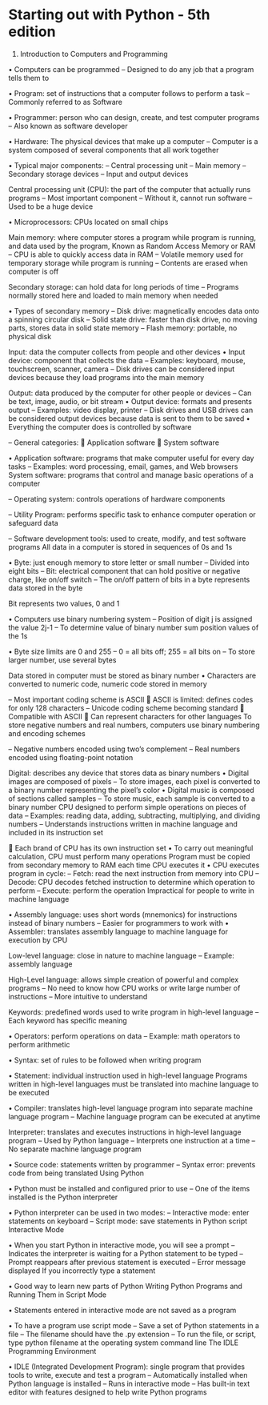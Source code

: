 # Starting out with Python - 5th edition
1. Introduction to Computers and Programming

• Computers can be programmed
– Designed to do any job that a program tells them to

• Program: set of instructions that a computer follows to perform a task
– Commonly referred to as Software

• Programmer: person who can design, create, and test computer programs
– Also known as software developer

• Hardware: The physical devices that make up a computer
– Computer is a system composed of several components that all work together

• Typical major components:
– Central processing unit
– Main memory
– Secondary storage devices
– Input and output devices

Central processing unit (CPU): the part of the computer that actually runs programs
– Most important component
– Without it, cannot run software
– Used to be a huge device

  • Microprocessors: CPUs located on small chips

Main memory: where computer stores a program while program is running, and data used by the program, Known as Random Access Memory or RAM
– CPU is able to quickly access data in RAM
– Volatile memory used for temporary storage while program is running
– Contents are erased when computer is off

Secondary storage: can hold data for long periods of time
– Programs normally stored here and loaded to main memory when needed

• Types of secondary memory
– Disk drive: magnetically encodes data onto a spinning circular disk
– Solid state drive: faster than disk drive, no moving parts, stores data in solid state memory
– Flash memory: portable, no physical disk

Input: data the computer collects from people and other devices
  • Input device: component that collects the data
– Examples: keyboard, mouse, touchscreen, scanner, camera
– Disk drives can be considered input devices because they load programs into the main memory

Output: data produced by the computer for other people or devices
– Can be text, image, audio, or bit stream
  • Output device: formats and presents output
– Examples: video display, printer
– Disk drives and USB drives can be considered output devices because data is sent to them to be saved
  • Everything the computer does is controlled by software

– General categories:
 Application software
 System software

• Application software: programs that make computer useful for every day tasks
– Examples: word processing, email, games, and Web browsers
  System software: programs that control and manage basic operations of a computer

– Operating system: controls operations of hardware components

– Utility Program: performs specific task to enhance computer operation or safeguard data

– Software development tools: used to create, modify, and test software programs
All data in a computer is stored in sequences of 0s and 1s

• Byte: just enough memory to store letter or small number
– Divided into eight bits
– Bit: electrical component that can hold positive or negative charge, like on/off switch
– The on/off pattern of bits in a byte represents data stored in the byte

Bit represents two values, 0 and 1

• Computers use binary numbering system
– Position of digit j is assigned the value 2j-1
– To determine value of binary number sum position values of the 1s

• Byte size limits are 0 and 255
– 0 = all bits off; 255 = all bits on
– To store larger number, use several bytes

Data stored in computer must be stored as binary number
• Characters are converted to numeric code, numeric code stored in memory

– Most important coding scheme is ASCII
 ASCII is limited: defines codes for only 128 characters
– Unicode coding scheme becoming standard
 Compatible with ASCII
 Can represent characters for other languages
To store negative numbers and real numbers,
computers use binary numbering and encoding schemes

– Negative numbers encoded using two’s complement
– Real numbers encoded using floating-point notation

Digital: describes any device that stores data as binary numbers
• Digital images are composed of pixels
– To store images, each pixel is converted to a binary number representing the pixel’s color
• Digital music is composed of sections called samples
– To store music, each sample is converted to a binary number CPU designed to perform simple operations on pieces of data
– Examples: reading data, adding, subtracting, multiplying, and dividing numbers
– Understands instructions written in machine language and included in its instruction set

 Each brand of CPU has its own instruction set
• To carry out meaningful calculation, CPU must perform many operations Program must be copied from secondary memory to RAM each time CPU executes it
• CPU executes program in cycle:
– Fetch: read the next instruction from memory into CPU
– Decode: CPU decodes fetched instruction to determine which operation to perform
– Execute: perform the operation Impractical for people to write in machine language

  • Assembly language: uses short words (mnemonics) for instructions instead of binary numbers
– Easier for programmers to work with
  • Assembler: translates assembly language to machine language for execution by CPU
  
Low-level language: close in nature to machine language
– Example: assembly language

High-Level language: allows simple creation of powerful and complex programs
– No need to know how CPU works or write large number of instructions
– More intuitive to understand

Keywords: predefined words used to write program in high-level language
– Each keyword has specific meaning

• Operators: perform operations on data
– Example: math operators to perform arithmetic

• Syntax: set of rules to be followed when writing program

• Statement: individual instruction used in high-level language Programs written in high-level languages must be translated into machine language to be executed

• Compiler: translates high-level language program into separate machine language program
  – Machine language program can be executed at anytime

Interpreter: translates and executes instructions in high-level language program
– Used by Python language
– Interprets one instruction at a time
– No separate machine language program

• Source code: statements written by programmer
– Syntax error: prevents code from being translated Using Python

• Python must be installed and configured prior to use
– One of the items installed is the Python interpreter

• Python interpreter can be used in two modes:
– Interactive mode: enter statements on keyboard
– Script mode: save statements in Python script Interactive Mode

• When you start Python in interactive mode, you will see a prompt
– Indicates the interpreter is waiting for a Python statement to be typed
– Prompt reappears after previous statement is executed
– Error message displayed If you incorrectly type a statement

• Good way to learn new parts of Python Writing Python Programs and Running Them in Script Mode

• Statements entered in interactive mode are not saved as a program

• To have a program use script mode
– Save a set of Python statements in a file
– The filename should have the .py extension
– To run the file, or script, type python filename at the operating system command line The IDLE Programming Environment

• IDLE (Integrated Development Program): single program that provides tools to write, execute and test a program
– Automatically installed when Python language is installed
– Runs in interactive mode
– Has built-in text editor with features designed to help write Python programs
